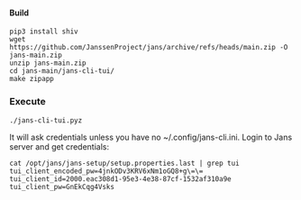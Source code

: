 #### Build
```
pip3 install shiv
wget https://github.com/JanssenProject/jans/archive/refs/heads/main.zip -O jans-main.zip
unzip jans-main.zip
cd jans-main/jans-cli-tui/
make zipapp
```

### Execute

```
./jans-cli-tui.pyz
```

It will ask credentials unless you have no ~/.config/jans-cli.ini. Login to Jans server and get
credentials:
```
cat /opt/jans/jans-setup/setup.properties.last | grep tui
tui_client_encoded_pw=4jnkODv3KRV6xNm1oGQ8+g\=\=
tui_client_id=2000.eac308d1-95e3-4e38-87cf-1532af310a9e
tui_client_pw=GnEkCqg4Vsks
```
